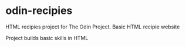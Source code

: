 # odin-recipies
HTML recipies project for The Odin Project. Basic HTML recipie website <br>

Project builds basic skills in HTML